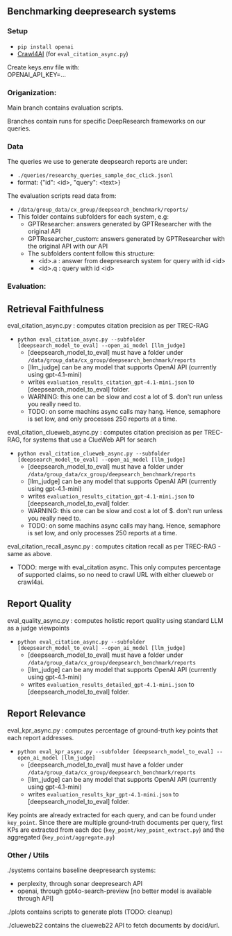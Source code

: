## Benchmarking deepresearch systems


### Setup

- `pip install openai`
- [Crawl4AI](https://github.com/unclecode/crawl4ai) (for `eval_citation_async.py`)


Create keys.env file with:  
OPENAI_API_KEY=...

### Origanization:

Main branch contains evaluation scripts.

Branches contain runs for specific DeepResearch frameworks on our queries. 

### Data

The queries we use to generate deepsearch reports are under:
- `./queries/researchy_queries_sample_doc_click.jsonl`
- format: {"id": \<id\>, "query": \<text\>}


The evaluation scripts read data from:

- `/data/group_data/cx_group/deepsearch_benchmark/reports/`
- This folder contains subfolders for each system, e.g:
    - GPTResearcher: answers generated by GPTResearcher with the original API
    - GPTResearcher_custom: answers generated by GPTResearcher with the original API with our API
    - The subfolders content follow this structure:
        - \<id\>.a : answer from deepresearch system for query with id \<id\>
        - \<id\>.q : query with id \<id\>


### Evaluation:

## Retrieval Faithfulness

eval_citation_async.py : computes citation precision as per TREC-RAG

- `python eval_citation_async.py --subfolder [deepsearch_model_to_eval] --open_ai_model [llm_judge]`
    - [deepsearch_model_to_eval] must have a folder under `/data/group_data/cx_group/deepsearch_benchmark/reports`
    - [llm_judge] can be any model that supports OpenAI API (currently using gpt-4.1-mini)
    - writes `evaluation_results_citation_gpt-4.1-mini.json` to [deepsearch_model_to_eval] folder.
    - WARNING: this one can be slow and cost a lot of $. don't run unless you really need to.
    - TODO: on some machins async calls may hang. Hence, semaphore is set low, and only processes 250 reports at a time.

eval_citation_clueweb_async.py : computes citation precision as per TREC-RAG, for systems that use a ClueWeb API for search

- `python eval_citation_clueweb_async.py --subfolder [deepsearch_model_to_eval] --open_ai_model [llm_judge]`
    - [deepsearch_model_to_eval] must have a folder under `/data/group_data/cx_group/deepsearch_benchmark/reports`
    - [llm_judge] can be any model that supports OpenAI API (currently using gpt-4.1-mini)
    - writes `evaluation_results_citation_gpt-4.1-mini.json` to [deepsearch_model_to_eval] folder.
    - WARNING: this one can be slow and cost a lot of $. don't run unless you really need to.
    - TODO: on some machins async calls may hang. Hence, semaphore is set low, and only processes 250 reports at a time.


eval_citation_recall_async.py : computes citation recall as per TREC-RAG
    - same as above.

- TODO: merge with eval_citation async. This only computes percentage of supported claims, so no need to crawl URL with either clueweb or crawl4ai.



## Report Quality 

eval_quality_async.py : computes holistic report quality using standard LLM as a judge viewpoints

- `python eval_citation_async.py --subfolder [deepsearch_model_to_eval] --open_ai_model [llm_judge]`
    - [deepsearch_model_to_eval] must have a folder under `/data/group_data/cx_group/deepsearch_benchmark/reports`
    - [llm_judge] can be any model that supports OpenAI API (currently using gpt-4.1-mini)
    - writes `evaluation_results_detailed_gpt-4.1-mini.json` to [deepsearch_model_to_eval] folder.


## Report Relevance


eval_kpr_async.py : computes percentage of ground-truth key points that each report addresses.

- `python eval_kpr_async.py --subfolder [deepsearch_model_to_eval] --open_ai_model [llm_judge]`
    - [deepsearch_model_to_eval] must have a folder under `/data/group_data/cx_group/deepsearch_benchmark/reports`
    - [llm_judge] can be any model that supports OpenAI API (currently using gpt-4.1-mini)
    - writes `evaluation_results_kpr_gpt-4.1-mini.json` to [deepsearch_model_to_eval] folder.

Key points are already extracted for each query, and can be found under `key_point`. Since there are multiple ground-truth documents per query, first KPs are extracted from each doc (`key_point/key_point_extract.py`) and the aggregated (`key_point/aggregate.py`)


### Other / Utils

./systems contains baseline deepresearch systems:

- perplexity, through sonar deepresearch API
- openai, through gpt4o-search-preview [no better model is available through API]

./plots contains scripts to generate plots (TODO: cleanup)

./clueweb22 contains the clueweb22 API to fetch documents by docid/url. 

